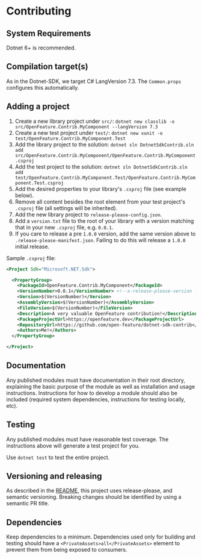 # Contributing

## System Requirements

Dotnet 6+ is recommended.

## Compilation target(s)

As in the Dotnet-SDK, we target C# LangVersion 7.3. The `Common.props` configures this automatically.

## Adding a project

1. Create a new library project under `src/`: `dotnet new classlib -o src/OpenFeature.Contrib.MyComponent --langVersion 7.3`
2. Create a new test project under `test/`: `dotnet new xunit -o test/OpenFeature.Contrib.MyComponent.Test`
3. Add the library project to the solution: `dotnet sln DotnetSdkContrib.sln add src/OpenFeature.Contrib.MyComponent/OpenFeature.Contrib.MyComponent.csproj`
4. Add the test project to the solution: `dotnet sln DotnetSdkContrib.sln add test/OpenFeature.Contrib.MyComponent.Test/OpenFeature.Contrib.MyComponent.Test.csproj`
5. Add the desired properties to your library's `.csproj` file (see example below).
5. Remove all content besides the root element from your test project's `.csproj` file (all settings will be inherited).
6. Add the new library project to `release-please-config.json`.
7. Add a `version.txt` file to the root of your library with a version matching that in your new `.csproj` file, e.g. `0.0.1`.
8. If you care to release a pre `1.0.0` version, add the same version above to `.release-please-manifest.json`. Failing to do this will release a `1.0.0` initial release.

Sample `.csproj` file:

```xml
<Project Sdk="Microsoft.NET.Sdk">

  <PropertyGroup>
    <PackageId>OpenFeature.Contrib.MyComponent</PackageId>
    <VersionNumber>0.0.1</VersionNumber> <!--x-release-please-version -->
    <Version>$(VersionNumber)</Version>
    <AssemblyVersion>$(VersionNumber)</AssemblyVersion>
    <FileVersion>$(VersionNumber)</FileVersion>
    <Description>A very valuable OpenFeature contribution!</Description>
    <PackageProjectUrl>https://openfeature.dev</PackageProjectUrl>
    <RepositoryUrl>https://github.com/open-feature/dotnet-sdk-contrib</RepositoryUrl>
    <Authors>Me!</Authors>
  </PropertyGroup>

</Project>
```

## Documentation

Any published modules must have documentation in their root directory, explaining the basic purpose of the module as well as installation and usage instructions.
Instructions for how to develop a module should also be included (required system dependencies, instructions for testing locally, etc).

## Testing

Any published modules must have reasonable test coverage.
The instructions above will generate a test project for you.

Use `dotnet test` to test the entire project.

## Versioning and releasing

As described in the [README](./README.md), this project uses release-please, and semantic versioning.
Breaking changes should be identified by using a semantic PR title.

## Dependencies

Keep dependencies to a minimum.
Dependencies used only for building and testing should have a `<PrivateAssets>all</PrivateAssets>` element to prevent them from being exposed to consumers.
